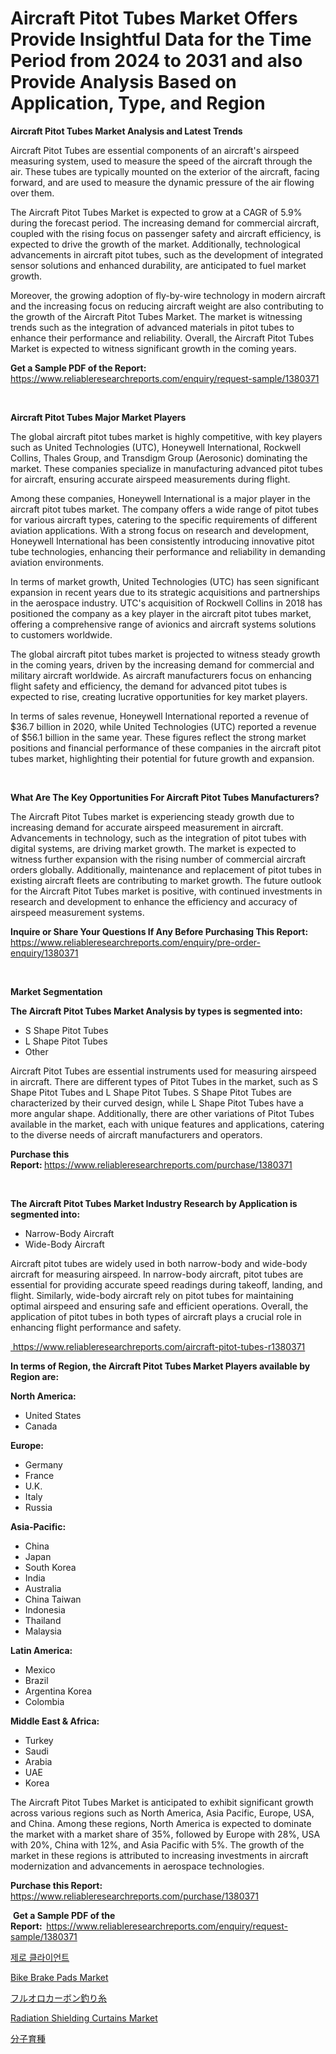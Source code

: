 <p><h1>Aircraft Pitot Tubes Market Offers Provide Insightful Data for the Time Period from 2024 to 2031 and also Provide Analysis Based on Application, Type, and Region</h1></p><p><strong>Aircraft Pitot Tubes Market Analysis and Latest Trends</strong></p>
<p><p>Aircraft Pitot Tubes are essential components of an aircraft's airspeed measuring system, used to measure the speed of the aircraft through the air. These tubes are typically mounted on the exterior of the aircraft, facing forward, and are used to measure the dynamic pressure of the air flowing over them.</p><p>The Aircraft Pitot Tubes Market is expected to grow at a CAGR of 5.9% during the forecast period. The increasing demand for commercial aircraft, coupled with the rising focus on passenger safety and aircraft efficiency, is expected to drive the growth of the market. Additionally, technological advancements in aircraft pitot tubes, such as the development of integrated sensor solutions and enhanced durability, are anticipated to fuel market growth.</p><p>Moreover, the growing adoption of fly-by-wire technology in modern aircraft and the increasing focus on reducing aircraft weight are also contributing to the growth of the Aircraft Pitot Tubes Market. The market is witnessing trends such as the integration of advanced materials in pitot tubes to enhance their performance and reliability. Overall, the Aircraft Pitot Tubes Market is expected to witness significant growth in the coming years.</p></p>
<p><strong>Get a Sample PDF of the Report:&nbsp;</strong> <a href="https://www.reliableresearchreports.com/enquiry/request-sample/1380371">https://www.reliableresearchreports.com/enquiry/request-sample/1380371</a></p>
<p>&nbsp;</p>
<p><strong>Aircraft Pitot Tubes Major Market Players</strong></p>
<p><p>The global aircraft pitot tubes market is highly competitive, with key players such as United Technologies (UTC), Honeywell International, Rockwell Collins, Thales Group, and Transdigm Group (Aerosonic) dominating the market. These companies specialize in manufacturing advanced pitot tubes for aircraft, ensuring accurate airspeed measurements during flight.</p><p>Among these companies, Honeywell International is a major player in the aircraft pitot tubes market. The company offers a wide range of pitot tubes for various aircraft types, catering to the specific requirements of different aviation applications. With a strong focus on research and development, Honeywell International has been consistently introducing innovative pitot tube technologies, enhancing their performance and reliability in demanding aviation environments.</p><p>In terms of market growth, United Technologies (UTC) has seen significant expansion in recent years due to its strategic acquisitions and partnerships in the aerospace industry. UTC's acquisition of Rockwell Collins in 2018 has positioned the company as a key player in the aircraft pitot tubes market, offering a comprehensive range of avionics and aircraft systems solutions to customers worldwide.</p><p>The global aircraft pitot tubes market is projected to witness steady growth in the coming years, driven by the increasing demand for commercial and military aircraft worldwide. As aircraft manufacturers focus on enhancing flight safety and efficiency, the demand for advanced pitot tubes is expected to rise, creating lucrative opportunities for key market players.</p><p>In terms of sales revenue, Honeywell International reported a revenue of $36.7 billion in 2020, while United Technologies (UTC) reported a revenue of $56.1 billion in the same year. These figures reflect the strong market positions and financial performance of these companies in the aircraft pitot tubes market, highlighting their potential for future growth and expansion.</p></p>
<p>&nbsp;</p>
<p><strong>What Are The Key Opportunities For Aircraft Pitot Tubes Manufacturers?</strong></p>
<p><p>The Aircraft Pitot Tubes market is experiencing steady growth due to increasing demand for accurate airspeed measurement in aircraft. Advancements in technology, such as the integration of pitot tubes with digital systems, are driving market growth. The market is expected to witness further expansion with the rising number of commercial aircraft orders globally. Additionally, maintenance and replacement of pitot tubes in existing aircraft fleets are contributing to market growth. The future outlook for the Aircraft Pitot Tubes market is positive, with continued investments in research and development to enhance the efficiency and accuracy of airspeed measurement systems.</p></p>
<p><strong>Inquire or Share Your Questions If Any Before Purchasing This Report:</strong> <a href="https://www.reliableresearchreports.com/enquiry/pre-order-enquiry/1380371">https://www.reliableresearchreports.com/enquiry/pre-order-enquiry/1380371</a></p>
<p>&nbsp;</p>
<p><strong>Market Segmentation</strong></p>
<p><strong>The Aircraft Pitot Tubes Market Analysis by types is segmented into:</strong></p>
<p><ul><li>S Shape Pitot Tubes</li><li>L Shape Pitot Tubes</li><li>Other</li></ul></p>
<p><p>Aircraft Pitot Tubes are essential instruments used for measuring airspeed in aircraft. There are different types of Pitot Tubes in the market, such as S Shape Pitot Tubes and L Shape Pitot Tubes. S Shape Pitot Tubes are characterized by their curved design, while L Shape Pitot Tubes have a more angular shape. Additionally, there are other variations of Pitot Tubes available in the market, each with unique features and applications, catering to the diverse needs of aircraft manufacturers and operators.</p></p>
<p><strong>Purchase this Report:&nbsp;</strong><a href="https://www.reliableresearchreports.com/purchase/1380371">https://www.reliableresearchreports.com/purchase/1380371</a></p>
<p>&nbsp;</p>
<p><strong>The Aircraft Pitot Tubes Market Industry Research by Application is segmented into:</strong></p>
<p><ul><li>Narrow-Body Aircraft</li><li>Wide-Body Aircraft</li></ul></p>
<p><p>Aircraft pitot tubes are widely used in both narrow-body and wide-body aircraft for measuring airspeed. In narrow-body aircraft, pitot tubes are essential for providing accurate speed readings during takeoff, landing, and flight. Similarly, wide-body aircraft rely on pitot tubes for maintaining optimal airspeed and ensuring safe and efficient operations. Overall, the application of pitot tubes in both types of aircraft plays a crucial role in enhancing flight performance and safety.</p></p>
<p><a href="https://www.reliableresearchreports.com/aircraft-pitot-tubes-r1380371">&nbsp;https://www.reliableresearchreports.com/aircraft-pitot-tubes-r1380371</a></p>
<p><strong>In terms of Region, the Aircraft Pitot Tubes Market Players available by Region are:</strong></p>
<p>
    <p> <strong> North America: </strong>
        <ul>
            <li>United States</li>
            <li>Canada</li>
        </ul>
        </p> 
    <p> <strong> Europe: </strong>
        <ul>
            <li>Germany</li>
            <li>France</li>
            <li>U.K.</li>
            <li>Italy</li>
            <li>Russia</li>
        </ul>
        </p> 
    <p> <strong> Asia-Pacific: </strong>
        <ul>
            <li>China</li>
            <li>Japan</li>
            <li>South Korea</li>
            <li>India</li>
            <li>Australia</li>
            <li>China Taiwan</li>
            <li>Indonesia</li>
            <li>Thailand</li>
            <li>Malaysia</li>
        </ul>
        </p> 
    <p> <strong> Latin America: </strong>
        <ul>
            <li>Mexico</li>
            <li>Brazil</li>
            <li>Argentina Korea</li>
            <li>Colombia</li>
        </ul>
        </p> 
    <p> <strong> Middle East & Africa: </strong>
        <ul>
            <li>Turkey</li>
            <li>Saudi</li>
            <li>Arabia</li>
            <li>UAE</li>
            <li>Korea</li>
        </ul>
    </p>
    </p>
<p><p>The Aircraft Pitot Tubes Market is anticipated to exhibit significant growth across various regions such as North America, Asia Pacific, Europe, USA, and China. Among these regions, North America is expected to dominate the market with a market share of 35%, followed by Europe with 28%, USA with 20%, China with 12%, and Asia Pacific with 5%. The growth of the market in these regions is attributed to increasing investments in aircraft modernization and advancements in aerospace technologies.</p></p>
<p><strong>Purchase this Report: </strong><a href="https://www.reliableresearchreports.com/purchase/1380371">https://www.reliableresearchreports.com/purchase/1380371</a></p>
<p>&nbsp;<strong>Get a Sample PDF of the Report:&nbsp;&nbsp;</strong><a href="https://www.reliableresearchreports.com/enquiry/request-sample/1380371">https://www.reliableresearchreports.com/enquiry/request-sample/1380371</a></p>
<p><strong></strong></p>
<p><p><a href="https://github.com/vseigx30c9a1j/Market-Research-Report-List-1/blob/main/630438232622.md">제로 클라이언트</a></p><p><a href="https://issuu.com/reportprime-2/docs/bike-brake-pads-market-size-2030.pptx">Bike Brake Pads Market</a></p><p><a href="https://github.com/dzy793153605/Market-Research-Report-List-1/blob/main/409647035626.md">フルオロカーボン釣り糸</a></p><p><a href="https://issuu.com/reportprime-2/docs/radiation-shielding-curtains-market-size-2030.pptx">Radiation Shielding Curtains Market</a></p><p><a href="https://github.com/EthanMorar2011/Market-Research-Report-List-1/blob/main/883481235627.md">分子育種</a></p></p>